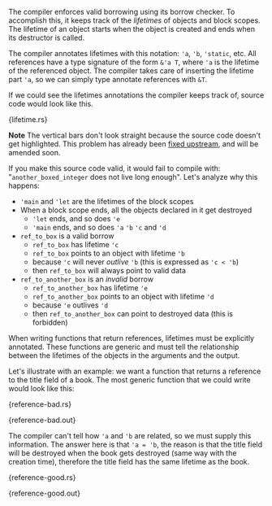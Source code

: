The compiler enforces valid borrowing using its borrow checker. To accomplish
this, it keeps track of the *lifetimes* of objects and block scopes. The
lifetime of an object starts when the object is created and ends when its
destructor is called.

The compiler annotates lifetimes with this notation: `'a`, `'b`, `'static`,
etc. All references have a type signature of the form `&'a T`, where `'a` is
the lifetime of the referenced object. The compiler takes care of inserting the
lifetime part `'a`, so we can simply type annotate references with `&T`.

If we could see the lifetimes annotations the compiler keeps track of, source
code would look like this.

{lifetime.rs}

**Note** The vertical bars don't look straight because the source code doesn't
get highlighted. This problem has already been
[fixed upstream](https://github.com/isagalaev/highlight.js/pull/465), and will
be amended soon.

If you make this source code valid, it would fail to compile with:
"`another_boxed_integer` does not live long enough". Let's analyze why this
happens:

* `'main` and `'let` are the lifetimes of the block scopes
* When a block scope ends, all the objects declared in it get destroyed
  * `'let` ends, and so does `'e`
  * `'main` ends, and so does `'a` `'b` `'c` and `'d`
* `ref_to_box` is a valid borrow
  * `ref_to_box` has lifetime `'c`
  * `ref_to_box` points to an object with lifetime `'b`
  * because `'c` will never *outlive* `'b` (this is expressed as `'c < 'b`)
  * then `ref_to_box` will always point to valid data
* `ref_to_another_box` is an *invalid* borrow
  * `ref_to_another_box` has lifetime `'e`
  * `ref_to_another_box` points to an object with lifetime `'d`
  * because `'e` outlives `'d`
  * then `ref_to_another_box` can point to destroyed data (this is forbidden)

When writing functions that return references, lifetimes must be explicitly
annotated. These functions are generic and must tell the relationship between
the lifetimes of the objects in the arguments and the output.

Let's illustrate with an example: we want a function that returns a reference
to the title field of a book. The most generic function that we could write
would look like this:

{reference-bad.rs}

{reference-bad.out}

The compiler can't tell how `'a` and `'b` are related, so we must supply this
information. The answer here is that `'a = 'b`, the reason is that the title
field will be destroyed when the book gets destroyed (same way with the
creation time), therefore the title field has the same lifetime as the book.

{reference-good.rs}

{reference-good.out}

